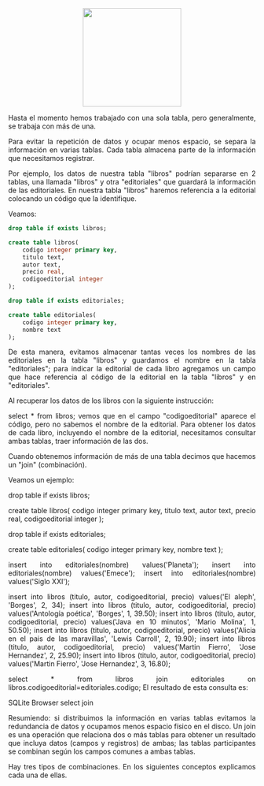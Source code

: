 <div align="justify">

<div align="center">
<img src="https://www.comunidadbaratz.com/wp-content/uploads/Sabes-cuales-son-los-libros-mas-vendidos-de-2017-a-traves-de-Internet-en-Espana.jpg" width="200px"/>
</div>

Hasta el momento hemos trabajado con una sola tabla, pero generalmente, se trabaja con más de una.

Para evitar la repetición de datos y ocupar menos espacio, se separa la información en varias tablas. Cada tabla almacena parte de la información que necesitamos registrar.

Por ejemplo, los datos de nuestra tabla "libros" podrían separarse en 2 tablas, una llamada "libros" y otra "editoriales" que guardará la información de las editoriales.
En nuestra tabla "libros" haremos referencia a la editorial colocando un código que la identifique.

Veamos:

```sql
drop table if exists libros;

create table libros(
	codigo integer primary key,
	titulo text,
	autor text, 
	precio real,
	codigoeditorial integer	
);

drop table if exists editoriales;

create table editoriales(
	codigo integer primary key,
	nombre text
);
```
De esta manera, evitamos almacenar tantas veces los nombres de las editoriales en la tabla "libros" y guardamos el nombre en la tabla "editoriales"; para indicar la editorial de cada libro agregamos un campo que hace referencia al código de la editorial en la tabla "libros" y en "editoriales".

Al recuperar los datos de los libros con la siguiente instrucción:

 select * from libros;
vemos que en el campo "codigoeditorial" aparece el código, pero no sabemos el nombre de la editorial.
Para obtener los datos de cada libro, incluyendo el nombre de la editorial, necesitamos consultar ambas tablas, traer información de las dos.

Cuando obtenemos información de más de una tabla decimos que hacemos un "join" (combinación).

Veamos un ejemplo:

drop table if exists libros;

create table libros(
	codigo integer primary key,
	titulo text,
	autor text, 
	precio real,
	codigoeditorial integer	
);

drop table if exists editoriales;

create table editoriales(
	codigo integer primary key,
	nombre text
);

 insert into editoriales(nombre) values('Planeta');
 insert into editoriales(nombre) values('Emece');
 insert into editoriales(nombre) values('Siglo XXI');

 insert into libros (titulo, autor, codigoeditorial, precio)
  values('El aleph', 'Borges', 2, 34);
 insert into libros (titulo, autor, codigoeditorial, precio)
  values('Antología poética', 'Borges', 1, 39.50);
 insert into libros (titulo, autor, codigoeditorial, precio)
  values('Java en 10 minutos', 'Mario Molina', 1, 50.50);
 insert into libros (titulo, autor, codigoeditorial, precio)
  values('Alicia en el pais de las maravillas', 'Lewis Carroll', 2, 19.90);
 insert into libros (titulo, autor, codigoeditorial, precio)
  values('Martin Fierro', 'Jose Hernandez', 2, 25.90);
 insert into libros (titulo, autor, codigoeditorial, precio)
  values('Martin Fierro', 'Jose Hernandez', 3, 16.80);

select * 
  from libros
  join editoriales on libros.codigoeditorial=editoriales.codigo;
El resultado de esta consulta es:

SQLite Browser select join

Resumiendo: si distribuimos la información en varias tablas evitamos la redundancia de datos y ocupamos menos espacio físico en el disco. Un join es una operación que relaciona dos o más tablas para obtener un resultado que incluya datos (campos y registros) de ambas; las tablas participantes se combinan según los campos comunes a ambas tablas.

Hay tres tipos de combinaciones. En los siguientes conceptos explicamos cada una de ellas.

</div>